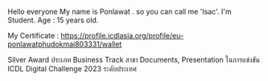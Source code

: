 
Hello everyone My name is Ponlawat . so you can call me 'Isac'. 
I'm Student.
Age : 15 years old.


My Certificate : https://profile.icdlasia.org/profile/eu-ponlawatphudokmai803331/wallet

Silver Award ประเภท Business Track สาขา Documents, Presentation ในการแข่งขัน ICDL Digital Challenge 2023 ระดับประเทศ 
